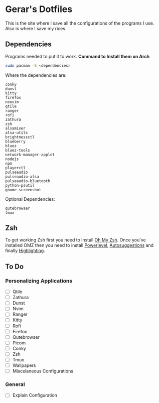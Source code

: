 # Gerar's Dotfiles
This is the site where I save all the configurations of the programs I use. Also is where I save my rices.

## Dependencies
Programs needed to put it to work.
**Command to Install them on Arch**
~~~ bash
sudo pacman -S <dependencies>
~~~    
Where the dependencies are:   
~~~
conky
dunst
kitty
firefox
neovim
qtile
ranger
rofi
zathura
zsh
alsamixer
alsa-utils
brightnessctl
blueberry
bluez
bluez-tools
network-manager-applet
nodejs
npm
playerctl
pulseaudio
pulseaudio-alsa
pulseaudio-bluetooth
python-psutil
gnome-screenshot
~~~
    
Optional Dependencies:
~~~
qutebrowser
tmux
~~~

## Zsh
To get working Zsh first you need to install [Oh My Zsh](https://ohmyz.sh/). Once you've installed OMZ then you need to install [Powerlevel](https://github.com/romkatv/powerlevel10k#oh-my-zsh), [Autosuggestions](https://github.com/zsh-users/zsh-autosuggestions/blob/master/INSTALL.md#oh-my-zsh) and finally [Highlighting](https://github.com/zsh-users/zsh-autosuggestions/blob/master/INSTALL.md#oh-my-zsh).

## To Do
### Personalizing Applications
- [ ] Qtile
- [ ] Zathura
- [ ] Dunst
- [ ] Nvim
- [ ] Ranger
- [ ] Kitty
- [ ] Rofi
- [ ] Firefox
- [ ] Qutebrowser
- [ ] Picom
- [ ] Conky
- [ ] Zsh
- [ ] Tmux
- [ ] Wallpapers
- [ ] Miscelaneous Configurations

### General
- [ ] Explain Configuration